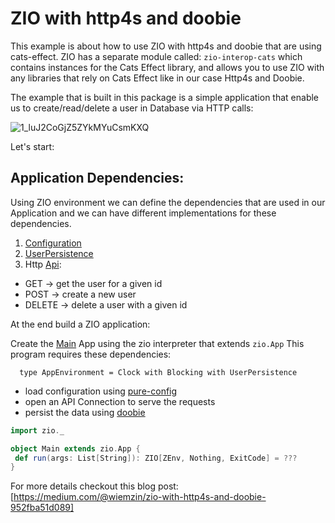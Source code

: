# ZIO with http4s and doobie

This example is about how to use ZIO with http4s and doobie that are using cats-effect.
ZIO has a separate module called: `zio-interop-cats`
which contains instances for the Cats Effect library, 
and allows you to use ZIO with any libraries that rely on Cats Effect like in our case Http4s and Doobie.

The example that is built in this package is a simple application that enable us to create/read/delete a user in Database via HTTP calls:

![1_luJ2CoGjZ5ZYkMYuCsmKXQ](https://user-images.githubusercontent.com/3535357/76684079-33526c80-6609-11ea-98e8-d7348c712964.png)

Let's start:
## Application Dependencies:
Using ZIO environment we can define the dependencies that are used in our Application and we can have different implementations for these dependencies.

1. [Configuration](https://github.com/wi101/zio-examples/blob/master/src/main/scala/com/zio/examples/http4s_doobie/configuration/package.scala)
2. [UserPersistence](https://github.com/wi101/zio-examples/tree/master/src/main/scala/com/zio/examples/http4s_doobie/persistence)
3. Http [Api](https://github.com/wi101/zio-examples/blob/master/src/main/scala/com/zio/examples/http4s_doobie/http/Api.scala):
- GET → get the user for a given id
- POST → create a new user
- DELETE → delete a user with a given id

At the end build a ZIO application:

Create the [Main](https://github.com/wi101/zio-examples/blob/master/src/main/scala/com/zio/examples/http4s_doobie/Main.scala) App using the zio interpreter that extends `zio.App`
This program requires these dependencies:
```
  type AppEnvironment = Clock with Blocking with UserPersistence
```
- load configuration using [pure-config](https://github.com/wi101/zio-examples/blob/master/src/main/scala/com/zio/examples/http4s_doobie/configuration/ConfigPrd.scala)
- open an API Connection to serve the requests
- persist the data using [doobie](https://github.com/wi101/zio-examples/blob/master/src/main/scala/com/zio/examples/http4s_doobie/persistence/UserPersistenceService.scala)

```scala
import zio._

object Main extends zio.App {
 def run(args: List[String]): ZIO[ZEnv, Nothing, ExitCode] = ???
}
```

For more details checkout this blog post: [https://medium.com/@wiemzin/zio-with-http4s-and-doobie-952fba51d089]
